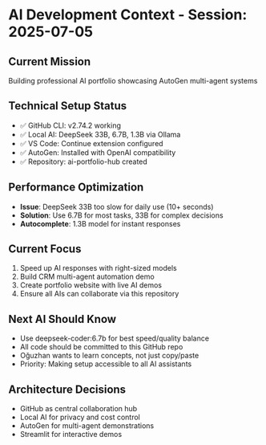 # AI Development Context - Session: 2025-07-05

## Current Mission
Building professional AI portfolio showcasing AutoGen multi-agent systems

## Technical Setup Status
- ✅ GitHub CLI: v2.74.2 working
- ✅ Local AI: DeepSeek 33B, 6.7B, 1.3B via Ollama
- ✅ VS Code: Continue extension configured
- ✅ AutoGen: Installed with OpenAI compatibility
- ✅ Repository: ai-portfolio-hub created

## Performance Optimization
- **Issue**: DeepSeek 33B too slow for daily use (10+ seconds)
- **Solution**: Use 6.7B for most tasks, 33B for complex decisions
- **Autocomplete**: 1.3B model for instant responses

## Current Focus
1. Speed up AI responses with right-sized models
2. Build CRM multi-agent automation demo
3. Create portfolio website with live AI demos
4. Ensure all AIs can collaborate via this repository

## Next AI Should Know
- Use deepseek-coder:6.7b for best speed/quality balance
- All code should be committed to this GitHub repo
- Oğuzhan wants to learn concepts, not just copy/paste
- Priority: Making setup accessible to all AI assistants

## Architecture Decisions
- GitHub as central collaboration hub
- Local AI for privacy and cost control
- AutoGen for multi-agent demonstrations
- Streamlit for interactive demos